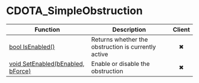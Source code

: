 # CDOTA_SimpleObstruction
Function|Description|Client
--|--|:--:
[bool IsEnabled()](IsEnabled)|Returns whether the obstruction is currently active|✖
[void SetEnabled(bEnabled, bForce)](SetEnabled)|Enable or disable the obstruction|✖
